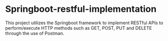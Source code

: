 # Springboot-restful-implementation

This project utilizes the Springboot framework to implement RESTful APIs to perform/execute HTTP methods such as GET, POST, PUT and DELETE through the use of Postman.




